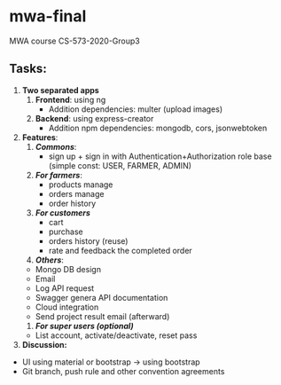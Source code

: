 # mwa-final
MWA course CS-573-2020-Group3

## Tasks:

1. **Two separated apps**
    1. **Frontend**: using ng
       * Addition dependencies: multer (upload images)
    2. **Backend**: using express-creator
       * Addition npm dependencies: mongodb, cors, jsonwebtoken
2. **Features**:
    1. **_Commons_**:
       * sign up + sign in with Authentication+Authorization role base (simple const: USER, FARMER, ADMIN)
    1. **_For farmers_**:
       * products manage
       * orders manage
       * order history
    1. **_For customers_**
        * cart
        * purchase
        * orders history (reuse)
        * rate and feedback the completed order
    1. **_Others_**:
      * Mongo DB design
      * Email
      * Log API request
      * Swagger genera API documentation
      * Cloud integration
      * Send project result email (afterward)
    1. **_For super users (optional)_**
      * List account, activate/deactivate, reset pass
3. **Discussion:**
* UI using material or bootstrap -> using bootstrap
* Git branch, push rule and other convention agreements